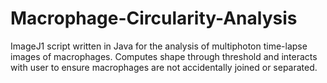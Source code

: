 # Macrophage-Circularity-Analysis
ImageJ1 script written in Java for the analysis of multiphoton time-lapse images of macrophages. Computes shape through threshold and interacts with user to ensure macrophages are not accidentally joined or separated.
